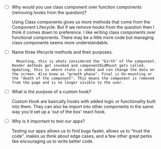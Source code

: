 - [ ] Why would you use class component over function components (removing hooks from the question)?

    Using Class components gives us more methods that come from the Component Lifecycle. But if we remove hooks from the question then I think it comes down to preference. I like writing class components over functional components. There may be a little more code but managing class components seems more understandable. 


- [ ] Name three lifecycle methods and their purposes.

        Mounting, this is whats considered the "birth" of the component. Render methods get invoked and componentDidMount gets called. Updating, this is where state is added and can change the data on the screen. Also know as "growth phase". Final is Un-mounting or the "death of the component". This means the component is removed from the page and is no longer visible to the user.

- [ ] What is the purpose of a custom hook?

    Custom Hook are basically hooks with added logic or functionality built into them. They can also be import into other components in the same way you'd set up a 'out of the box' react hook.

- [ ] Why is it important to test our apps?

    Testing our apps allows us to find bugs faster, allows us to "trust the code", makes us think about edge cases, and a few other great perks like encouraging us to write better code.